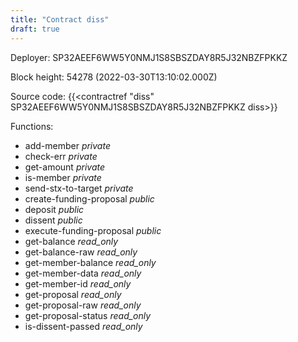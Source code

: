 ```yaml
---
title: "Contract diss"
draft: true
---
```

Deployer: SP32AEEF6WW5Y0NMJ1S8SBSZDAY8R5J32NBZFPKKZ


 



Block height: 54278 (2022-03-30T13:10:02.000Z)

Source code: {{<contractref "diss" SP32AEEF6WW5Y0NMJ1S8SBSZDAY8R5J32NBZFPKKZ diss>}}

Functions:

* add-member _private_
* check-err _private_
* get-amount _private_
* is-member _private_
* send-stx-to-target _private_
* create-funding-proposal _public_
* deposit _public_
* dissent _public_
* execute-funding-proposal _public_
* get-balance _read_only_
* get-balance-raw _read_only_
* get-member-balance _read_only_
* get-member-data _read_only_
* get-member-id _read_only_
* get-proposal _read_only_
* get-proposal-raw _read_only_
* get-proposal-status _read_only_
* is-dissent-passed _read_only_
